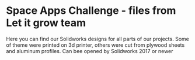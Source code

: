 # Space Apps Challenge - files from Let it grow team
Here you can find our Solidworks designs for all parts of our projects. Some of theme were printed on 3d printer, others were cut from plywood sheets and aluminum profiles. Can bee opened by Solidworks 2017 or newer
